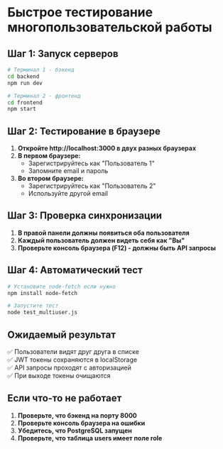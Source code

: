 # Быстрое тестирование многопользовательской работы

## Шаг 1: Запуск серверов

```bash
# Терминал 1 - бэкенд
cd backend
npm run dev

# Терминал 2 - фронтенд  
cd frontend
npm start
```

## Шаг 2: Тестирование в браузере

1. **Откройте http://localhost:3000 в двух разных браузерах**
2. **В первом браузере:**
   - Зарегистрируйтесь как "Пользователь 1"
   - Запомните email и пароль
3. **Во втором браузере:**
   - Зарегистрируйтесь как "Пользователь 2" 
   - Используйте другой email

## Шаг 3: Проверка синхронизации

1. **В правой панели должны появиться оба пользователя**
2. **Каждый пользователь должен видеть себя как "Вы"**
3. **Проверьте консоль браузера (F12) - должны быть API запросы**

## Шаг 4: Автоматический тест

```bash
# Установите node-fetch если нужно
npm install node-fetch

# Запустите тест
node test_multiuser.js
```

## Ожидаемый результат

✅ Пользователи видят друг друга в списке  
✅ JWT токены сохраняются в localStorage  
✅ API запросы проходят с авторизацией  
✅ При выходе токены очищаются  

## Если что-то не работает

1. **Проверьте, что бэкенд на порту 8000**
2. **Проверьте консоль браузера на ошибки**
3. **Убедитесь, что PostgreSQL запущен**
4. **Проверьте, что таблица users имеет поле role** 